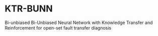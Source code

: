# KTR-BUNN
Bi-unbiased Bi-Unbiased Neural Network with Knowledge Transfer and Reinforcement for open-set fault transfer diagnosis
